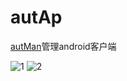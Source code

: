 # autAp
[autMan](https://github.com/hdbjlizhe/fanli.git)管理android客户端

![1](https://github.com/user-attachments/assets/fc61eb4a-e421-4550-aed1-50a3ca0024ab)
![2](https://github.com/user-attachments/assets/9743d1c2-6441-475c-baac-722a34880d83)

